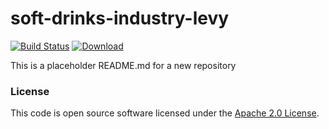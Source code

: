 
# soft-drinks-industry-levy

[![Build Status](https://travis-ci.org/hmrc/soft-drinks-industry-levy.svg?branch=master)](https://travis-ci.org/hmrc/soft-drinks-industry-levy) [ ![Download](https://api.bintray.com/packages/hmrc/releases/soft-drinks-industry-levy/images/download.svg) ](https://bintray.com/hmrc/releases/soft-drinks-industry-levy/_latestVersion)

This is a placeholder README.md for a new repository

### License

This code is open source software licensed under the [Apache 2.0 License]("http://www.apache.org/licenses/LICENSE-2.0.html").
    